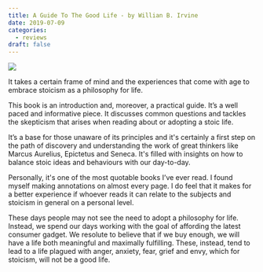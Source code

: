 ```yaml
---
title: A Guide To The Good Life - by Willian B. Irvine
date: 2019-07-09
categories:
  - reviews
draft: false
---
```


![](https://i.gr-assets.com/images/S/compressed.photo.goodreads.com/books/1547348819l/5617966._SX318_.jpg)

It takes a certain frame of mind and the experiences that come with age to embrace stoicism as a philosophy for life.

This book is an introduction and, moreover, a practical guide.
It’s a well paced and informative piece.
It discusses common questions and tackles the skepticism that arises when reading about or adopting a stoic life.

It’s a base for those unaware of its principles and it's certainly a first step on the path of discovery and understanding the work of great thinkers like Marcus Aurelius, Epictetus and Seneca.
It's filled with insights on how to balance stoic ideas and behaviours with our day-to-day.

Personally, it's one of the most quotable books I’ve ever read.
I found myself making annotations on almost every page. I do feel that it makes for a better experience if whoever reads it can relate to the subjects and stoicism in general on a personal level.

These days people may not see the need to adopt a philosophy for life.
Instead, we spend our days working with the goal of affording the latest consumer gadget.
We resolute to believe that if we buy enough, we will have a life both meaningful and maximally fulfilling.
These, instead, tend to lead to a life plagued with anger, anxiety, fear, grief and envy, which for stoicism, will not be a good life.

